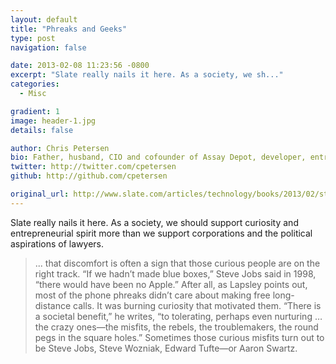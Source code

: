 ```yaml
---
layout: default
title: "Phreaks and Geeks"
type: post
navigation: false

date: 2013-02-08 11:23:56 -0800
excerpt: "Slate really nails it here. As a society, we sh..."
categories:
  - Misc

gradient: 1
image: header-1.jpg
details: false

author: Chris Petersen
bio: Father, husband, CIO and cofounder of Assay Depot, developer, entrepreneur and technologist.
twitter: http://twitter.com/cpetersen
github: http://github.com/cpetersen

original_url: http://www.slate.com/articles/technology/books/2013/02/steve_jobs_and_phone_hacking_exploding_the_phone_by_phil_lapsley_reviewed.single.html
---
```



Slate really nails it here. As a society, we should support curiosity and entrepreneurial spirit more than we support corporations and the political aspirations of lawyers. 

 >... that discomfort is often a sign that those curious people are on the right track. “If we hadn’t made blue boxes,” Steve Jobs said in 1998, “there would have been no Apple.” After all, as Lapsley points out, most of the phone phreaks didn’t care about making free long-distance calls. It was burning curiosity that motivated them. “There is a societal benefit,” he writes, “to tolerating, perhaps even nurturing … the crazy ones—the misfits, the rebels, the troublemakers, the round pegs in the square holes.” Sometimes those curious misfits turn out to be Steve Jobs, Steve Wozniak, Edward Tufte—or Aaron Swartz.

 
